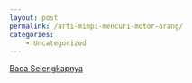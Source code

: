 ```yaml
---
layout: post
permalink: /arti-mimpi-mencuri-motor-orang/
categories:
    - Uncategorized
---
```


[Baca Selengkapnya](/03)